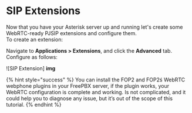 # SIP Extensions

Now that you have your Asterisk server up and running let's create some WebRTC-ready PJSIP extensions and configure them.\
To create an extension:

Navigate to **Applications > Extensions**, and click the **Advanced** tab. Configure as follows:

![SIP Extension] **img**

{% hint style="success" %}
You can install the FOP2 and FOP2ś WebRTC webphone plugins in your FreePBX server, if the plugin works, your WebRTC configuration is complete and working. Is not complicated, and it could help you to diagnose any issue, but it’s out of the scope of this tutorial.
{% endhint %}
